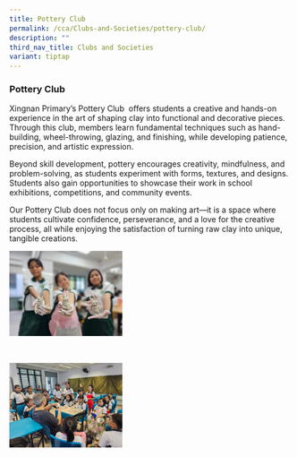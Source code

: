 ```yaml
---
title: Pottery Club
permalink: /cca/Clubs-and-Societies/pottery-club/
description: ""
third_nav_title: Clubs and Societies
variant: tiptap
---
```

<h3>Pottery Club</h3>
<p>Xingnan Primary’s Pottery Club&nbsp; offers students a creative and hands-on
experience in the art of shaping clay into functional and decorative pieces.
Through this club, members learn fundamental techniques such as hand-building,
wheel-throwing, glazing, and finishing, while developing patience, precision,
and artistic expression.</p>
<p>Beyond skill development, pottery encourages creativity, mindfulness,
and problem-solving, as students experiment with forms, textures, and designs.
Students also gain opportunities to showcase their work in school exhibitions,
competitions, and community events.</p>
<p>Our Pottery Club does not focus only on making art—it is a space where
students cultivate confidence, perseverance, and a love for the creative
process, all while enjoying the satisfaction of turning raw clay into unique,
tangible creations.</p>
<p></p>
<div class="isomer-image-wrapper">
<img style="width: 40%;" height="auto" width="100%" alt="" src="/images/Learn For Life/CCA Images/Pottery_Club_1.jpg">
</div>
<p>
<br>
</p>
<div class="isomer-image-wrapper">
<img style="width: 40%;" height="auto" width="100%" alt="" src="/images/Learn For Life/CCA Images/Pottery_Club_2.jpg">
</div>
<p></p>
<p></p>